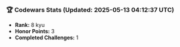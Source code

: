 ### 🏆 Codewars Stats (Updated: 2025-05-13 04:12:37 UTC)

- **Rank:** 8 kyu
- **Honor Points:** 3
- **Completed Challenges:** 1
